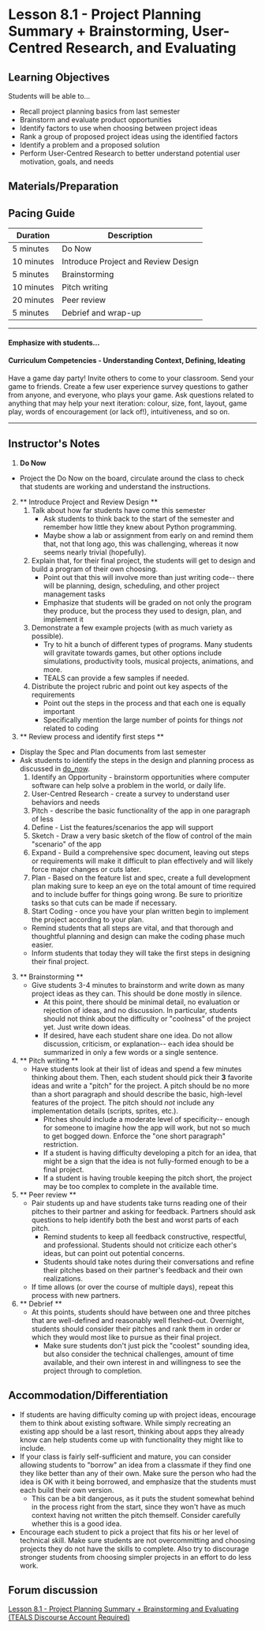 # Lesson 8.1 - Project Planning Summary + Brainstorming, User-Centred Research, and Evaluating

## Learning Objectives
Students will be able to...
  * Recall project planning basics from last semester
  * Brainstorm and evaluate product opportunities
  * Identify factors to use when choosing between project ideas
  * Rank a group of proposed project ideas using the identified factors
  * Identify a problem and a proposed solution
  * Perform User-Centred Research to better understand potential user motivation, goals, and needs

## Materials/Preparation


## Pacing Guide
| Duration  | Description                                   |
| --------- | --------------------------------------------- |
| 5 minutes | Do Now |
| 10 minutes | Introduce Project and Review Design|
| 5 minutes | Brainstorming |
| 10 minutes | Pitch writing |
| 20 minutes | Peer review  |
| 5 minutes | Debrief and wrap-up|

---
#### Emphasize with students...

#### Curriculum Competencies - Understanding Context, Defining, Ideating

Have a game day party!  Invite others to come to your classroom.  Send your game to friends.  Create a few user experience survey 
questions to gather from anyone, and everyone, who plays your game.   Ask questions related to anything that may help your
next iteration:  colour, size, font, layout, game play, words of encouragement (or lack of!), intuitiveness, and so on. 

---

## Instructor's Notes
1. **Do Now** 
  * Project the Do Now on the board, circulate around the class to check that students are working and understand the instructions. 
2. ** Introduce Project and Review Design ** 
    1. Talk about how far students have come this semester
        * Ask students to think back to the start of the semester and remember how little they knew about Python programming.
        * Maybe show a lab or assignment from early on and remind them that, not that long ago, this was challenging, whereas it now seems nearly trivial (hopefully).
    2. Explain that, for their final project, the students will get to design and build a program of their own choosing.
        * Point out that this will involve more than just writing code-- there will be planning, design, scheduling, and other project management tasks
        * Emphasize that students will be graded on not only the program they produce, but the process they used to design, plan, and implement it
    3. Demonstrate a few example projects (with as much variety as possible).
        * Try to hit a bunch of different types of programs.  Many students will gravitate towards games, but other options include simulations, productivity tools, musical projects, animations, and more.
        * TEALS can provide a few samples if needed.
    4. Distribute the project rubric and point out key aspects of the requirements
        * Point out the steps in the process and that each one is equally important 
        * Specifically mention the large number of points for things _not_ related to coding
2. ** Review process and identify first steps **
  * Display the Spec and Plan documents from last semester
  * Ask students to identify the steps in the design and planning process as discussed in [do_now](do_now.md).
    1. Identify an Opportunity - brainstorm opportunities where computer software can help solve a problem in the world, or daily life.
    2. User-Centred Research - create a survey to understand user behaviors and needs
    3. Pitch - describe the basic functionality of the app in one paragraph of less
    4. Define - List the features/scenarios the app will support
    5. Sketch - Draw a very basic sketch of the flow of control of the main "scenario" of the app
    6. Expand - Build a comprehensive spec document, leaving out steps or requirements will make it difficult to plan effectively and will likely force major changes or cuts later. 
    7. Plan - Based on the feature list and spec, create a full development plan making sure to keep an eye on the total amount of time required and to include buffer for things going wrong.  Be sure to prioritize tasks so that cuts can be made if necessary. 
    8. Start Coding - once you have your plan written begin to implement the project according to your plan. 
    * Remind students that all steps are vital, and that thorough and thoughtful planning and design can make the coding phase much easier.
    * Inform students that today they will take the first steps in designing their final project.
3. ** Brainstorming ** 
    * Give students 3-4 minutes to brainstorm and write down as many project ideas as they can.  This should be done mostly in silence.
        * At this point, there should be minimal detail, no evaluation or rejection of ideas, and no discussion.  In particular, students should not think about the difficulty or "coolness" of the project yet.  Just write down ideas.
        * If desired, have each student share one idea.  Do not allow discussion, criticism, or explanation-- each idea should be summarized in only a few words or a single sentence.
4. ** Pitch writing ** 
    * Have students look at their list of ideas and spend a few minutes thinking about them. Then, each student should pick their **3** favorite ideas and write a "pitch" for the project.  A pitch should be no more than a short paragraph and should describe the basic, high-level features of the project.  The pitch should _not_ include any implementation details (scripts, sprites, etc.).
        * Pitches should include a moderate level of specificity-- enough for someone to imagine how the app will work, but not so much to get bogged down.  Enforce the "one short paragraph" restriction.
        * If a student is having difficulty developing a pitch for an idea, that might be a sign that the idea is not fully-formed enough to be a final project.
        * If a student is having trouble keeping the pitch short, the project may be too complex to complete in the available time.
5. ** Peer review ** 
    * Pair students up and have students take turns reading one of their pitches to their partner and asking for feedback.  Partners should ask questions to help identify both the best and worst parts of each pitch.
        * Remind students to keep all feedback constructive, respectful, and professional.  Students should not criticize each other's ideas, but can point out potential concerns.
        * Students should take notes during their conversations and refine their pitches based on their partner's feedback and their own realizations.
    * If time allows (or over the course of multiple days), repeat this process with new partners.
6. ** Debrief ** 
    * At this points, students should have between one and three pitches that are well-defined and reasonably well fleshed-out.  Overnight, students should consider their pitches and rank them in order or which they would most like to pursue as their final project.
        * Make sure students don't just pick the "coolest" sounding idea, but also consider the technical challenges, amount of time available, and their own interest in and willingness to see the project through to completion.


## Accommodation/Differentiation
* If students are having difficulty coming up with project ideas, encourage them to think about existing software.  While simply recreating an existing app should be a last resort, thinking about apps they already know can help students come up with functionality they might like to include.
* If your class is fairly self-sufficient and mature, you can consider allowing students to "borrow" an idea from a classmate if they find one they like better than any of their own.  Make sure the person who had the idea is OK with it being borrowed, and emphasize that the students must each build their own version.
    * This can be a bit dangerous, as it puts the student somewhat behind in the process right from the start, since they won't have as much context having not written the pitch themself.  Consider carefully whether this is a good idea.
* Encourage each student to pick a project that fits his or her level of technical skill.  Make sure students are not overcommitting and choosing projects they do not have the skills to complete.  Also try to discourage stronger students from choosing simpler projects in an effort to do less work.

## Forum discussion
[Lesson 8.1 - Project Planning Summary + Brainstorming and Evaluating (TEALS Discourse Account Required)](https://forums.tealsk12.org/c/2nd-semester-unit-8-final-project/lesson-8-01-final-project-brainstorming-and-evalu)
